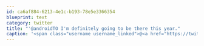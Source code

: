 ```yaml
---
id: ca6af884-6213-4e1c-b193-78e5e3366354
blueprint: text
category: twitter
title: "'@androidTO I'm definitely going to be there this year."
caption: '<span class="username username_linked">@<a href="https://twitter.com/androidTO" title="AndroidTO">androidTO</a></span> I''m definitely going to be there this year.'
---
```

